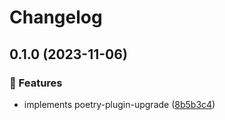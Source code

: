 # Changelog

## 0.1.0 (2023-11-06)


### 🚀 Features

* implements poetry-plugin-upgrade ([8b5b3c4](https://github.com/apoclyps/poetry-plugin-upgrade/commit/8b5b3c4a50ebe750a8febbee0dcff75f777ed838))
